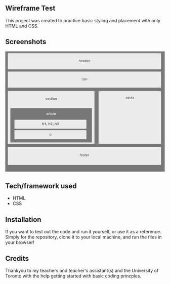 ## Wireframe Test
This project was created to practice basic styling and placement with only HTML and CSS. 

## Screenshots
![](screenshot.jpeg)     

## Tech/framework used

* HTML
* CSS

## Installation
If you want to test out the code and run it yourself, or use it as a reference. 
Simply for the repository, clone it to your local machine, and run the files in your browser!

## Credits
Thankyou to my teachers and teacher's assistant(s) and the University of Toronto with the help getting started with basic coding princples.
